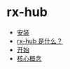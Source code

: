 # rx-hub

- [安装](installation.md)
- [rx-hub 是什么？](intro.md)
- [开始](getting-started.md)
- [核心概念](core-concepts.md)
